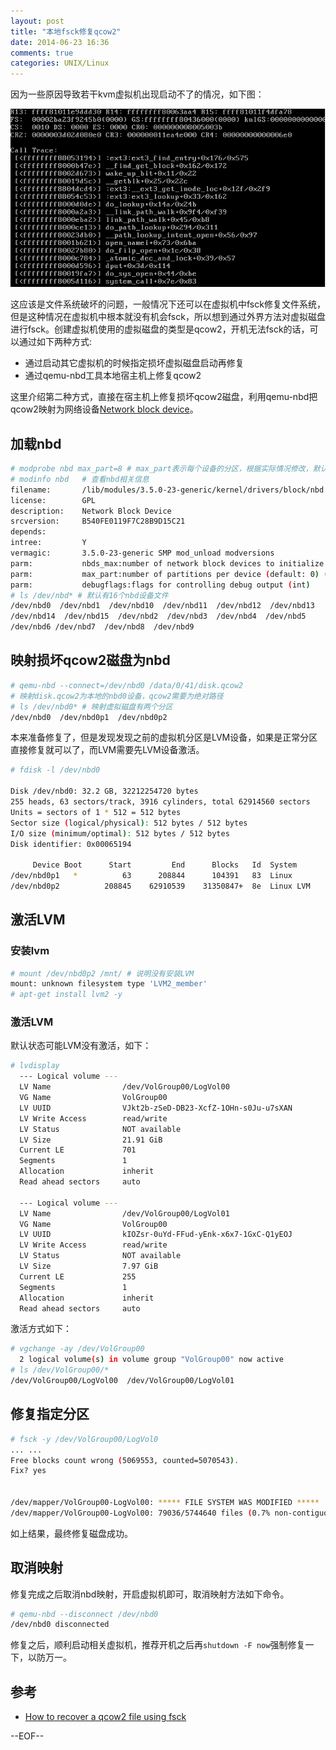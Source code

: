 ```yaml
---
layout: post
title: "本地fsck修复qcow2"
date: 2014-06-23 16:36
comments: true
categories: UNIX/Linux
---
```


因为一些原因导致若干kvm虚拟机出现启动不了的情况，如下图：


<img src="/images/boot_trouble.png">

这应该是文件系统破坏的问题，一般情况下还可以在虚拟机中fsck修复文件系统，但是这种情况在虚拟机中根本就没有机会fsck，所以想到通过外界方法对虚拟磁盘进行fsck。创建虚拟机使用的虚拟磁盘的类型是qcow2，开机无法fsck的话，可以通过如下两种方式:

* 通过启动其它虚拟机的时候指定损坏虚拟磁盘启动再修复
* 通过qemu-nbd工具本地宿主机上修复qcow2

这里介绍第二种方式，直接在宿主机上修复损坏qcow2磁盘，利用qemu-nbd把qcow2映射为网络设备[Network block device](http://en.wikipedia.org/wiki/Network_block_device)。
    

## 加载nbd

``` bash
# modprobe nbd max_part=8 # max_part表示每个设备的分区，根据实际情况修改，默认为0
# modinfo nbd   # 查看nbd相关信息
filename:       /lib/modules/3.5.0-23-generic/kernel/drivers/block/nbd.ko
license:        GPL
description:    Network Block Device
srcversion:     B540FE0119F7C28B9D15C21
depends:        
intree:         Y
vermagic:       3.5.0-23-generic SMP mod_unload modversions 
parm:           nbds_max:number of network block devices to initialize (default: 16) (int)
parm:           max_part:number of partitions per device (default: 0) (int)
parm:           debugflags:flags for controlling debug output (int)
# ls /dev/nbd* # 默认有16个nbd设备文件
/dev/nbd0  /dev/nbd1  /dev/nbd10  /dev/nbd11  /dev/nbd12  /dev/nbd13
/dev/nbd14  /dev/nbd15  /dev/nbd2  /dev/nbd3  /dev/nbd4  /dev/nbd5  
/dev/nbd6 /dev/nbd7  /dev/nbd8  /dev/nbd9
```

## 映射损坏qcow2磁盘为nbd

``` bash
# qemu-nbd --connect=/dev/nbd0 /data/0/41/disk.qcow2 
# 映射disk.qcow2为本地的nbd0设备，qcow2需要为绝对路径
# ls /dev/nbd0* # 映射虚拟磁盘有两个分区
/dev/nbd0  /dev/nbd0p1  /dev/nbd0p2
```

本来准备修复了，但是发现发现之前的虚拟机分区是LVM设备，如果是正常分区直接修复就可以了，而LVM需要先LVM设备激活。

``` bash
# fdisk -l /dev/nbd0

Disk /dev/nbd0: 32.2 GB, 32212254720 bytes
255 heads, 63 sectors/track, 3916 cylinders, total 62914560 sectors
Units = sectors of 1 * 512 = 512 bytes
Sector size (logical/physical): 512 bytes / 512 bytes
I/O size (minimum/optimal): 512 bytes / 512 bytes
Disk identifier: 0x00065194

     Device Boot      Start         End      Blocks   Id  System
/dev/nbd0p1   *          63      208844      104391   83  Linux
/dev/nbd0p2          208845    62910539    31350847+  8e  Linux LVM
```

## 激活LVM

### 安装lvm

``` bash
# mount /dev/nbd0p2 /mnt/ # 说明没有安装LVM
mount: unknown filesystem type 'LVM2_member'
# apt-get install lvm2 -y
```

### 激活LVM

默认状态可能LVM没有激活，如下：

``` bash
# lvdisplay 
  --- Logical volume ---
  LV Name                /dev/VolGroup00/LogVol00
  VG Name                VolGroup00
  LV UUID                VJkt2b-zSeD-DB23-XcfZ-1OHn-s0Ju-u7sXAN
  LV Write Access        read/write
  LV Status              NOT available
  LV Size                21.91 GiB
  Current LE             701
  Segments               1
  Allocation             inherit
  Read ahead sectors     auto
   
  --- Logical volume ---
  LV Name                /dev/VolGroup00/LogVol01
  VG Name                VolGroup00
  LV UUID                kIOZsr-0uYd-FFud-yEnk-x6x7-1GxC-Q1yEOJ
  LV Write Access        read/write
  LV Status              NOT available
  LV Size                7.97 GiB
  Current LE             255
  Segments               1
  Allocation             inherit
  Read ahead sectors     auto
```

激活方式如下：

``` bash
# vgchange -ay /dev/VolGroup00
  2 logical volume(s) in volume group "VolGroup00" now active
# ls /dev/VolGroup00/*
/dev/VolGroup00/LogVol00  /dev/VolGroup00/LogVol01
```

## 修复指定分区

``` bash
# fsck -y /dev/VolGroup00/LogVol0
... ...
Free blocks count wrong (5069553, counted=5070543).
Fix? yes


/dev/mapper/VolGroup00-LogVol00: ***** FILE SYSTEM WAS MODIFIED *****
/dev/mapper/VolGroup00-LogVol00: 79036/5744640 files (0.7% non-contiguous), 672049/5742592 blocks
```

如上结果，最终修复磁盘成功。

## 取消映射

修复完成之后取消nbd映射，开启虚拟机即可，取消映射方法如下命令。

``` bash
# qemu-nbd --disconnect /dev/nbd0
/dev/nbd0 disconnected
```

修复之后，顺利启动相关虚拟机，推荐开机之后再`shutdown -F now`强制修复一下，以防万一。

## 参考

* [How to recover a qcow2 file using fsck](http://www.randomhacks.co.uk/how-to-recover-fsck-a-qcow2-file/)

--EOF--
